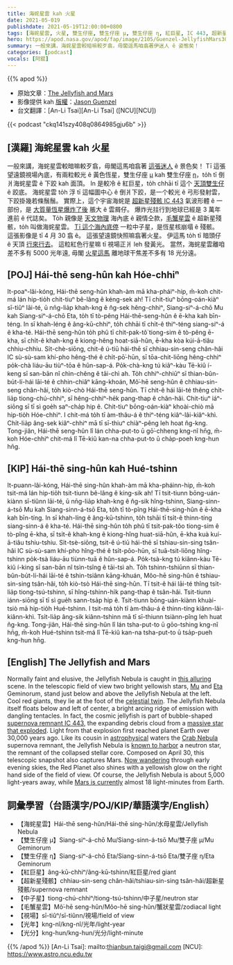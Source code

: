 ```yaml
---
title: 海䖳星雲 kah 火星
date: 2021-05-019
publishdate: 2021-05-19T12:00:00+0800
tags: [海䖳星雲, 火星, 雙生仔座, 雙生仔座 μ, 雙生仔座 η, 紅巨星, IC 443, 超新星殘骸, 毛蟹星雲, 中子星]
hero: https://apod.nasa.gov/apod/fap/image/2105/Guenzel-JellyfishMars30APR2021.jpg
summary: 一般來講，海䖳星雲較暗嘛較歹翕，毋閣這馬咱翕著伊迷人 ê 姿態矣！
categories: [podcast]
vocals: [阿錕]
---
```


{{% apod %}}

- 原始文章：[The Jellyfish and Mars](https://apod.nasa.gov/apod/ap210519.html)
- 影像提供 kah [版權][copyright]：[Jason Guenzel](https://www.facebook.com/TheVastReaches)
- 台文翻譯：[An-Li Tsai][An-Li Tsai] ([NCU][NCU])

{{< podcast "ckq141szy408q0864985gju6b" >}}

## [漢羅] 海䖳星雲 kah 火星

一般來講，海䖳星雲較暗嘛較歹翕，毋閣這馬咱翕著 [這張迷人][this alluring] ê 景色矣！
Tī 這張望遠鏡視場內底，有兩粒較光 ê 黃色恆星，雙生仔座 [μ][Mu] kah 雙生仔座 [η][Eta]，to̍h tī 倒爿海䖳星雲 ê 下跤 kah 面頂。
In 是較冷 ê 紅巨星，to̍h chhāi tī 這个 [天頂雙生仔][celestial twin] ê 跤底。
海䖳星雲 to̍h 浮 tī 這幅圖中心 ê 倒爿下跤，是一个較光 ê 弓形發射雲，下跤掛幾若條鬚鬚。
實際上，這个宇宙海䖳是 [超新星殘骸 IC 443][supernova remnant IC 443] 氣波形體 ê 一部份，是 [大質量恆星爆炸了後][massive star that exploded] 脹大 ê 雲屑仔。
爆炸光拄行到地球已經是 3 萬年進前 ê 代誌矣。
To̍h 親像是 [天文物理][astrophysical] 海內底 ê 親情仝款，[毛蟹星雲][Crab Nebula] ê 超新星殘骸，to̍h 叫做海䖳星雲。
[Tī 這个海內底停][known to harbor] 一粒中子星，是恆星核崩塌 ê 殘骸。
這張影像是 tī 4 月 30 翕 ê。
這張望遠鏡快照嘛翕著火星。
伊這馬 to̍h tī 暗頭仔 ê 天頂 [行來行去][Now wandering]。
這粒紅色行星嘛 tī 視場正爿 leh 發黃光。
當然，海䖳星雲離咱差不多有 5000 光年遠, 毋閣 [火星這馬][Mars is currently] 離地球干焦差不多有 18 光分遠。




## [POJ] Hái-thē seng-hûn kah Hóe-chhiⁿ

It-poaⁿ-lâi-kóng, Hái-thē seng-hûn khah-àm mā kha-pháiⁿ-hip, m̄-koh chit-má lán hip-tio̍h chit-tiuⁿ bê-lâng ê kéng-sek ah!
Tī chit-tiuⁿ bōng-oán-kiàⁿ sī-tiûⁿ lāi-té, ū nn̄g-lia̍p khah-kng ê n̂g-sek hêng-chhiⁿ, Siang-siⁿ-á-chō Mu kah Siang-siⁿ-á-chō Eta, to̍h tī tò-pêng Hái-thē-seng-hûn ê ē-kha kah bīn-téng.
In sī khah-léng ê âng-kū-chhiⁿ, to̍h chhāi tī chi̍t-ê thiⁿ-téng siang-siⁿ-á ê kha-té.
Hái-thē seng-hûn to̍h phû tī chit-pak-tô͘ tiong-sim ê tò-pêng ē-kha, sī chi̍t-ê khah-kng ê kiong-hêng hoat-siā-hûn, ē-kha kòa kúi-ā-tiâu chhiu-chhiu.
Si̍t-chè-siōng, chit-ê ú-tiū hái-thē sī chhiau-sin-seng chân-hâi IC sù-sù-sam khí-pho hêng-thé ê chi̍t-pō͘-hūn, sī tōa-chit-liōng hêng-chhiⁿ po̍k-chà liáu-āu tiùⁿ-tōa ê hûn-sap-á.
Po̍k-chà-kng tú kiâⁿ-kàu Tē-kiû í-keng sī san-bān nî chìn-chêng ê tāi-chì ah.
To̍h chhiⁿ-chhiūⁿ sī thian-bûn-bu̍t-lí-hái lāi-té ê chhin-chiâⁿ kāng-khoán, Mô͘-hē seng-hûn ê chhiau-sin-seng chân-hâi, to̍h kiò-chò Hái-thē seng-hûn.
Tī chit-ê hái lāi-té thêng chi̍t-lia̍p tiong-chú-chhiⁿ, sī hêng-chhiⁿ-he̍k pang-thap ê chân-hâi.
Chit-tiuⁿ iáⁿ-siōng sī tī sì goe̍h saⁿ-cha̍p hip ê.
Chit-tiuⁿ bōng-oán-kiàⁿ khoài-chiò mā hip-tio̍h Hóe-chhiⁿ.
I chit-má to̍h tī àm-thâu-á ê thiⁿ-téng kiâⁿ-lâi-kiâⁿ-khì.
Chi̍t-lia̍p âng-sek kiâⁿ-chhiⁿ mā tī sī-thiuⁿ chiàⁿ-pêng leh hoat n̂g-kng.
Tong-jiân, Hái-thē seng-hûn lî lán chha-put-to ū gō͘-chheng kng-nî hn̄g, m̄-koh Hóe-chhiⁿ chit-má lî Tē-kiû kan-na chha-put-to ū cha̍p-poeh kng-hun hn̄g.



## [KIP] Hái-thē sing-hûn kah Hué-tshinn

It-puann-lâi-kóng, Hái-thē sing-hûn khah-àm mā kha-pháinn-hip, m̄-koh tsit-má lán hip-tio̍h tsit-tiunn bê-lâng ê kíng-sik ah!
Tī tsit-tiunn bōng-uán-kiànn sī-tiûnn lāi-té, ū nn̄g-lia̍p khah-kng ê n̂g-sik hîng-tshinn, Siang-sinn-á-tsō Mu kah Siang-sinn-á-tsō Eta, to̍h tī tò-pîng Hái-thē-sing-hûn ê ē-kha kah bīn-tíng.
In sī khah-líng ê âng-kū-tshinn, to̍h tshāi tī tsi̍t-ê thinn-tíng siang-sinn-á ê kha-té.
Hái-thē sing-hûn to̍h phû tī tsit-pak-tôo tiong-sim ê tò-pîng ē-kha, sī tsi̍t-ê khah-kng ê kiong-hîng huat-siā-hûn, ē-kha kuà kuí-ā-tiâu tshiu-tshiu.
Si̍t-tsè-siōng, tsit-ê ú-tiū hái-thē sī tshiau-sin-sing tsân-hâi IC sù-sù-sam khí-pho hîng-thé ê tsi̍t-pōo-hūn, sī tuā-tsit-liōng hîng-tshinn po̍k-tsà liáu-āu tiùnn-tuā ê hûn-sap-á.
Po̍k-tsà-kng tú kiânn-kàu Tē-kiû í-king sī san-bān nî tsìn-tsîng ê tāi-tsì ah.
To̍h tshinn-tshiūnn sī thian-bûn-bu̍t-lí-hái lāi-té ê tshin-tsiânn kāng-khuán, Môo-hē sing-hûn ê tshiau-sin-sing tsân-hâi, to̍h kiò-tsò Hái-thē sing-hûn.
Tī tsit-ê hái lāi-té thîng tsi̍t-lia̍p tiong-tsú-tshinn, sī hîng-tshinn-hi̍k pang-thap ê tsân-hâi.
Tsit-tiunn iánn-siōng sī tī sì gue̍h sann-tsa̍p hip ê.
Tsit-tiunn bōng-uán-kiànn khuài-tsiò mā hip-tio̍h Hué-tshinn.
I tsit-má to̍h tī àm-thâu-á ê thinn-tíng kiânn-lâi-kiânn-khì.
Tsi̍t-lia̍p âng-sik kiânn-tshinn mā tī sī-thiunn tsiànn-pîng leh huat n̂g-kng.
Tong-jiân, Hái-thē sing-hûn lî lán tsha-put-to ū gōo-tshing kng-nî hn̄g, m̄-koh Hué-tshinn tsit-má lî Tē-kiû kan-na tsha-put-to ū tsa̍p-pueh kng-hun hn̄g.



## [English] The Jellyfish and Mars

Normally faint and elusive, the Jellyfish Nebula is caught in [this alluring][this alluring] scene. In the telescopic field of view two bright yellowish stars, [Mu][Mu] and [Eta][Eta] Geminorum, stand just below and above the Jellyfish Nebula at the left. Cool red giants, they lie at the foot of the [celestial twin][celestial twin]. The Jellyfish Nebula itself floats below and left of center, a bright arcing ridge of emission with dangling tentacles. In fact, the cosmic jellyfish is part of bubble-shaped [supernova remnant IC 443][supernova remnant IC 443], the expanding debris cloud from a [massive star that exploded][massive star that exploded]. Light from that explosion first reached planet Earth over 30,000 years ago. Like its cousin in [astrophysical][astrophysical] waters the [Crab Nebula][Crab Nebula] supernova remnant, the Jellyfish Nebula is [known to harbor][known to harbor] a neutron star, the remnant of the collapsed stellar core. Composed on April 30, this telescopic snapshot also captures Mars. [Now wandering][Now wandering] through early evening skies, the Red Planet also shines with a yellowish glow on the right hand side of the field of view. Of course, the Jellyfish Nebula is about 5,000 light-years away, while [Mars is currently][Mars is currently] almost 18 light-minutes from Earth.

## 詞彙學習（台語漢字/POJ/KIP/華語漢字/English）

- 【海䖳星雲】Hái-thē seng-hûn/Hái-thē sing-hûn/水母星雲/Jellyfish Nebula
- 【雙生仔座 μ】Siang-siⁿ-á-chō Mu/Siang-sinn-á-tsō Mu/雙子座 μ/Mu Geminorum
- 【雙生仔座 η】Siang-siⁿ-á-chō Eta/Siang-sinn-á-tsō Eta/雙子座 η/Eta Geminorum
- 【紅巨星】âng-kū-chhiⁿ/âng-kū-tshinn/紅巨星/red giant
- 【超新星殘骸】chhiau-sin-seng chân-hâi/tshiau-sin-sing tsân-hâi/超新星殘骸/supernova remnant
- 【中子星】tiong-chú-chhiⁿ/tiong-tsú-tshinn/中子星/neutron star
- 【毛蟹星雲】Mô͘-hē seng-hûn/Môo-hē sing-hûn/蟹狀星雲/zodiacal light
- 【視場】sī-tiûⁿ/sī-tiûnn/視場/field of view
- 【光年】kng-nî/kng-nî/光年/light-year
- 【光分】kng-hun/kng-hun/光分/light-minute



{{% /apod %}}
[An-Li Tsai]: mailto:thianbun.taigi@gmail.com
[NCU]: https://www.astro.ncu.edu.tw

[copyright]: https://apod.nasa.gov/apod/fap/lib/about_apod.html#srapply

[this alluring]:https://twitter.com/TheVastReaches/status/1390351755465084930
[Mu]:http://stars.astro.illinois.edu/sow/tejat.html
[Eta]:http://stars.astro.illinois.edu/sow/propus.html
[celestial twin]:http://www.hawastsoc.org/deepsky/gem/index.html
[supernova remnant IC 443]:https://apod.nasa.gov/apod/ap060602.html
[massive star that exploded]:http://chandra.harvard.edu/xray_sources/supernovas.html
[astrophysical]:http://arxiv.org/abs/1002.2198
[Crab Nebula]:https://apod.nasa.gov/apod/ap180317.html
[known to harbor]:http://chandra.harvard.edu/photo/2000/1083/index.html
[Now wandering]:https://earthsky.org/astronomy-essentials/why-is-mars-sometimes-bright-and-sometimes-faint
[Mars is currently]:https://www.nasa.gov/feature/jpl/perseverance-s-robotic-arm-starts-conducting-science
